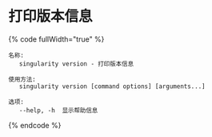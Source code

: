 # 打印版本信息

{% code fullWidth="true" %}
```
名称:
   singularity version - 打印版本信息

使用方法:
   singularity version [command options] [arguments...]

选项:
   --help, -h  显示帮助信息
```
{% endcode %}
